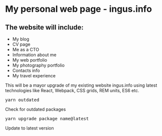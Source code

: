# My personal web page - ingus.info

## The website will include:

- My blog
- CV page
- Me as a CTO
- Information about me
- My web portfolio
- My photography portfolio
- Contacts info
- My travel experience

This will be a mayor upgrade of my existing website ingus.info using latest technologies like React, Webpack, CSS grids, REM units, ES6 etc.

<pre>yarn outdated</pre> Check for outdated packages
<pre>yarn upgrade package_name@latest</pre> Update to latest version
